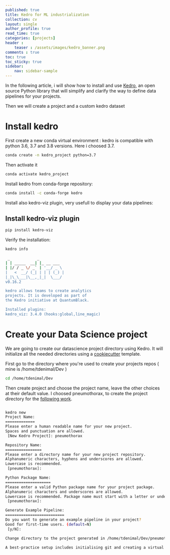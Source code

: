 ```yaml
---
published: true
title: Kedro for ML industrialization
collection: cv
layout: single
author_profile: true
read_time: true
categories: [projects]
header :
    teaser : /assets/images/kedro_banner.png
comments : true
toc: true
toc_sticky: true
sidebar:
    nav: sidebar-sample
---
```


In the following article, i will show how to install and use [Kedro](https://github.com/quantumblacklabs/kedro), an open source Python library that will simplify and clarify the way to define data pipelines for your projects. 

Then we will create a project and a custom kedro dataset 
 

# Install kedro

First create a new  conda virtual environment :
kedro is compatible with python 3.6, 3.7 and 3.8 versions. Here i choosed 3.7.
```bash
conda create -n kedro_project python=3.7
```

Then activate it
```bash
conda activate kedro_project
```

Install kedro from conda-forge repository:


```bash
conda install -c conda-forge kedro
```

Install also kedro-viz plugin, very usefull to display your data pipelines:

## Install kedro-viz plugin

```bash
pip install kedro-viz
```

Verify the installation:

```bash
kedro info

 _            _
| | _____  __| |_ __ ___
| |/ / _ \/ _` | '__/ _ \
|   <  __/ (_| | | | (_) |
|_|\_\___|\__,_|_|  \___/
v0.16.2

kedro allows teams to create analytics
projects. It is developed as part of
the Kedro initiative at QuantumBlack.

Installed plugins:
kedro_viz: 3.4.0 (hooks:global,line_magic)

```

# Create your Data Science project

We are going to create our datascience project directory using Kedro. It will initialize all the needed directories using a [cookiecutter](https://cookiecutter.readthedocs.io/) template.

First go to the directory where you're used to create your projects repos ( mine is /home/tdenimal/Dev )

```bash
cd /home/tdenimal/Dev
```

Then create project and choose the project name,  leave the other choices at their default value.
I choosed pneumothorax, to create the project directory for the [following work](https://tdenimal.github.io/projects/xray-classif_EDA/).

```bash

kedro new
Project Name:
=============
Please enter a human readable name for your new project.
Spaces and punctuation are allowed.
 [New Kedro Project]: pneumothorax

Repository Name:
================
Please enter a directory name for your new project repository.
Alphanumeric characters, hyphens and underscores are allowed.
Lowercase is recommended.
 [pneumothorax]: 

Python Package Name:
====================
Please enter a valid Python package name for your project package.
Alphanumeric characters and underscores are allowed.
Lowercase is recommended. Package name must start with a letter or underscore.
 [pneumothorax]: 

Generate Example Pipeline:
==========================
Do you want to generate an example pipeline in your project?
Good for first-time users. (default=N)
 [y/N]: 

Change directory to the project generated in /home/tdenimal/Dev/pneumothorax

A best-practice setup includes initialising git and creating a virtual environment before running `kedro install` to install project-specific dependencies. Refer to the Kedro documentation: https://kedro.readthedocs.io/


```

